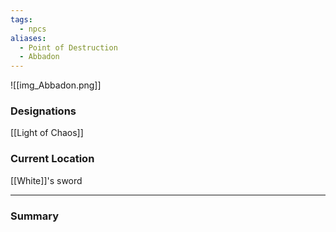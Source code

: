 ```yaml
---
tags:
  - npcs
aliases:
  - Point of Destruction
  - Abbadon
---
```

![[img_Abbadon.png]]
### Designations
[[Light of Chaos]] 

### Current Location
[[White]]'s sword

___
### Summary

